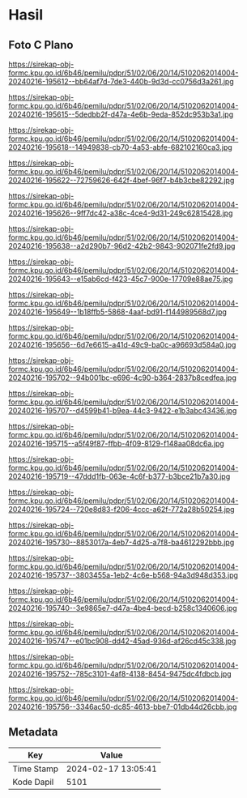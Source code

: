 # Hasil

## Foto C Plano

https://sirekap-obj-formc.kpu.go.id/6b46/pemilu/pdpr/51/02/06/20/14/5102062014004-20240216-195612--bb64af7d-7de3-440b-9d3d-cc0756d3a261.jpg

https://sirekap-obj-formc.kpu.go.id/6b46/pemilu/pdpr/51/02/06/20/14/5102062014004-20240216-195615--5dedbb2f-d47a-4e6b-9eda-852dc953b3a1.jpg

https://sirekap-obj-formc.kpu.go.id/6b46/pemilu/pdpr/51/02/06/20/14/5102062014004-20240216-195618--14949838-cb70-4a53-abfe-682102160ca3.jpg

https://sirekap-obj-formc.kpu.go.id/6b46/pemilu/pdpr/51/02/06/20/14/5102062014004-20240216-195622--72759626-642f-4bef-96f7-b4b3cbe82292.jpg

https://sirekap-obj-formc.kpu.go.id/6b46/pemilu/pdpr/51/02/06/20/14/5102062014004-20240216-195626--9ff7dc42-a38c-4ce4-9d31-249c62815428.jpg

https://sirekap-obj-formc.kpu.go.id/6b46/pemilu/pdpr/51/02/06/20/14/5102062014004-20240216-195638--a2d290b7-96d2-42b2-9843-902071fe2fd9.jpg

https://sirekap-obj-formc.kpu.go.id/6b46/pemilu/pdpr/51/02/06/20/14/5102062014004-20240216-195643--e15ab6cd-f423-45c7-900e-17709e88ae75.jpg

https://sirekap-obj-formc.kpu.go.id/6b46/pemilu/pdpr/51/02/06/20/14/5102062014004-20240216-195649--1b18ffb5-5868-4aaf-bd91-f144989568d7.jpg

https://sirekap-obj-formc.kpu.go.id/6b46/pemilu/pdpr/51/02/06/20/14/5102062014004-20240216-195656--6d7e6615-a41d-49c9-ba0c-a96693d584a0.jpg

https://sirekap-obj-formc.kpu.go.id/6b46/pemilu/pdpr/51/02/06/20/14/5102062014004-20240216-195702--94b001bc-e696-4c90-b364-2837b8cedfea.jpg

https://sirekap-obj-formc.kpu.go.id/6b46/pemilu/pdpr/51/02/06/20/14/5102062014004-20240216-195707--d4599b41-b9ea-44c3-9422-e1b3abc43436.jpg

https://sirekap-obj-formc.kpu.go.id/6b46/pemilu/pdpr/51/02/06/20/14/5102062014004-20240216-195715--a5f49f87-ffbb-4f09-8129-f148aa08dc6a.jpg

https://sirekap-obj-formc.kpu.go.id/6b46/pemilu/pdpr/51/02/06/20/14/5102062014004-20240216-195719--47ddd1fb-063e-4c6f-b377-b3bce21b7a30.jpg

https://sirekap-obj-formc.kpu.go.id/6b46/pemilu/pdpr/51/02/06/20/14/5102062014004-20240216-195724--720e8d83-f206-4ccc-a62f-772a28b50254.jpg

https://sirekap-obj-formc.kpu.go.id/6b46/pemilu/pdpr/51/02/06/20/14/5102062014004-20240216-195730--8853017a-4eb7-4d25-a7f8-ba4612292bbb.jpg

https://sirekap-obj-formc.kpu.go.id/6b46/pemilu/pdpr/51/02/06/20/14/5102062014004-20240216-195737--3803455a-1eb2-4c6e-b568-94a3d948d353.jpg

https://sirekap-obj-formc.kpu.go.id/6b46/pemilu/pdpr/51/02/06/20/14/5102062014004-20240216-195740--3e9865e7-d47a-4be4-becd-b258c1340606.jpg

https://sirekap-obj-formc.kpu.go.id/6b46/pemilu/pdpr/51/02/06/20/14/5102062014004-20240216-195747--e01bc908-dd42-45ad-936d-af26cd45c338.jpg

https://sirekap-obj-formc.kpu.go.id/6b46/pemilu/pdpr/51/02/06/20/14/5102062014004-20240216-195752--785c3101-4af8-4138-8454-9475dc4fdbcb.jpg

https://sirekap-obj-formc.kpu.go.id/6b46/pemilu/pdpr/51/02/06/20/14/5102062014004-20240216-195756--3346ac50-dc85-4613-bbe7-01db44d26cbb.jpg


## Metadata

| Key        | Value               |
| ---------- | ------------------- |
| Time Stamp | 2024-02-17 13:05:41 |
| Kode Dapil | 5101                |



